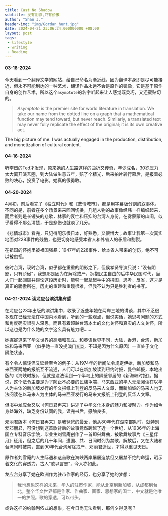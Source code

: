 ```yaml
---
title: Cast No Shadow
subtitle: 没有阴影,只有骄傲
author: "Shan J."
header-img: "img/Gordan_hunt.jpg"
date: 2024-04-21 23:06:24.000000000 +08:00
layout: post
tags:
 - lifestyle
 - writing
 - Reading
---
```


#### 03-18-2024

今天看到一个翻译文学的网站，给自己命名为渐近线，因为翻译本身即是尽可能接近，但永不可能到达的一种艺术，翻译作品永远不会是原作的镜像，它是基于原作自身的创作艺术，所以这个`asymptote`的名字听起来让人感觉既灵巧，又还蛮贴切的。

>  *Asymptote* is the premier site for world literature in translation. We take our name from the dotted line on a graph that a mathematical function may tend toward, but never reach. Similarly, a translated text may never fully replicate the effect of the original; it is its own creative act.

The big picture of me: I was actually engaged in the production, distribution, and monetization of cultural content.

#### 04-16-2024

听李烈的Ted才发现，原来她的人生路这样的曲折又传奇，年少成名，30岁压力太大离开演艺圈，到大陆做生意五年，赔了个精光，后来拍片转行幕后，是报着必败的决心，投资了电影，她真的很勇敢。

#### 04-20-2024

4月初，前后看完了《独立时代》和《悲情城市》，都是用字幕版分割的叙事体。不同的是，前者在多个场景来来回回切换，几组人物的故事像经纬一样编织起来，而后者则是长镜头的悲歌，林家的衰亡和压抑的台湾人身份，在雾蒙蒙的山间，似乎看得不那么清楚，于是悲伤也就淡了几分。

《悲情城市》看完，只记得配乐很日本，好熟悉，又很博大；故事让我第一次真实地面对228事件的残酷，也更切身地感受本省人和外省人的矛盾和割裂。

在祖国的怀抱里被祖国强暴：1947年的228事件，给本省人带来的创伤，绝不可以被忽视。

彼时台湾，现时台湾，似乎都在重重的阴影之下，但侯孝贤导演只说：“没有阴影，只有骄傲”，我想那是因为在解除戒严，拥抱民主自由的后中华民国时代，当人们一起回顾并谈论这段历史时，能够一起拿起手中的拼图，思考，反省，这才是真正的骄傲所在。历史的重建和重现很难，但我不认为只是胜利者的书写。

#### 04-21-2024 读龙应台演讲集有感

在龙应台23年出版的演讲集中，收录了近些年她在两岸三地的讲谈，其中不乏很多现在已经无法在中国内地看到，听到的一些观点，但说实话，她思考问题的方式和角度确实很引人深思，而且有着超越台湾本土的文化关怀和真实的人文关怀，所以这也是为什么她的文字这么具有魅力吧……

她娓娓道来了华文世界的高墙和孤立。和英语世界不同，大陆，香港，台湾，新加坡和马来西亚 （似乎她一直没提澳门🇲🇴，不知是因为什么原因）一直处于文化隔绝状态。

有个令人惊诧但又延续至今的例子：从1974年的新闻法令规定伊始，新加坡和马来西亚两地的报纸互不流通，人们可以在新加坡读到纽约时报，曼谷邮报，本地出版的《海峡时报》，但就是没法读到一个半岛上的隔壁邻居的《新海峡时报》。据说，这个法令主要是为了防止不必要的民族争端，马来西亚的华人无法阅读在以华人为主体的新加坡发行的华文报纸上刊登的反马来人文章，而新加坡的马来人也无法阅读在以马来人为主体的马来西亚发行的马来文报纸上刊登的反华人文章。

但书中龙应台又以《何日君再来》讲述了中华文化本身的魅力和凝聚力。作为如今身处海外，缺乏身份认同的我，读完书后，感触良多。

邓丽君版本《何日君再来》是我爸爸的最爱，他从80年代在湖南部队时，就特别爱邓丽君，可没想到这首歌背后的故事竟然跨越了近一个世纪，从1936年的上海国立专科音乐学院，毕业生刘雪庵创作了一首即兴舞曲，被歌舞故事片《三星伴月》征用，但之后的几十年间，遭国、共、日同时列为禁歌，解放后，又在大陆和台湾同时被禁，直到90年代台湾解除戒严，邓丽君逝世，才得以重见天日。

原作者刘雪庵的人生际遇和这首歌在海峡两岸屡屡造禁但又屡禁不绝的命运，昭示着文化的穿透力，古人“歌以言志”，今人亦如此。

龙应台分享了她在欧洲作为驻市作家的经历，也分享了她的梦想：

> 我也想象这样的未来，华人的驻市作家，能从北京到新加坡，从成都到台北，整个华文世界都是作家、作曲家、画家、思想家的国土，中文就是他唯一的护照。歌的穿透，可以带头。

或许这样的约翰列侬式的想象，在今日尚无法看到，那何夕得见呢？

